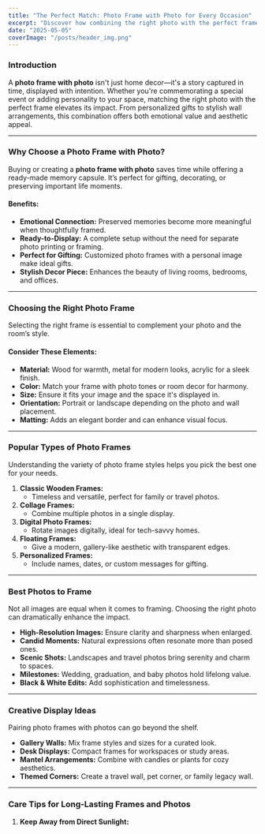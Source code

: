 ```yaml
---
title: "The Perfect Match: Photo Frame with Photo for Every Occasion"
excerpt: "Discover how combining the right photo with the perfect frame enhances memories, decor, and gifting experiences. Learn tips on choosing styles, sizes, and materials to make your moments stand out."
date: "2025-05-05"
coverImage: "/posts/header_img.png"
---
```


### Introduction

A **photo frame with photo** isn't just home decor—it's a story captured in time, displayed with intention. Whether you're commemorating a special event or adding personality to your space, matching the right photo with the perfect frame elevates its impact. From personalized gifts to stylish wall arrangements, this combination offers both emotional value and aesthetic appeal.

---

### Why Choose a Photo Frame with Photo?

Buying or creating a **photo frame with photo** saves time while offering a ready-made memory capsule. It’s perfect for gifting, decorating, or preserving important life moments.

#### Benefits:

- **Emotional Connection:** Preserved memories become more meaningful when thoughtfully framed.
- **Ready-to-Display:** A complete setup without the need for separate photo printing or framing.
- **Perfect for Gifting:** Customized photo frames with a personal image make ideal gifts.
- **Stylish Decor Piece:** Enhances the beauty of living rooms, bedrooms, and offices.

---

### Choosing the Right Photo Frame

Selecting the right frame is essential to complement your photo and the room’s style.

#### Consider These Elements:

- **Material:** Wood for warmth, metal for modern looks, acrylic for a sleek finish.
- **Color:** Match your frame with photo tones or room decor for harmony.
- **Size:** Ensure it fits your image and the space it's displayed in.
- **Orientation:** Portrait or landscape depending on the photo and wall placement.
- **Matting:** Adds an elegant border and can enhance visual focus.

---

### Popular Types of Photo Frames

Understanding the variety of photo frame styles helps you pick the best one for your needs.

1. **Classic Wooden Frames:**
   - Timeless and versatile, perfect for family or travel photos.
2. **Collage Frames:**
   - Combine multiple photos in a single display.
3. **Digital Photo Frames:**
   - Rotate images digitally, ideal for tech-savvy homes.
4. **Floating Frames:**
   - Give a modern, gallery-like aesthetic with transparent edges.
5. **Personalized Frames:**
   - Include names, dates, or custom messages for gifting.

---

### Best Photos to Frame

Not all images are equal when it comes to framing. Choosing the right photo can dramatically enhance the impact.

- **High-Resolution Images:** Ensure clarity and sharpness when enlarged.
- **Candid Moments:** Natural expressions often resonate more than posed ones.
- **Scenic Shots:** Landscapes and travel photos bring serenity and charm to spaces.
- **Milestones:** Wedding, graduation, and baby photos hold lifelong value.
- **Black & White Edits:** Add sophistication and timelessness.

---

### Creative Display Ideas

Pairing photo frames with photos can go beyond the shelf.

- **Gallery Walls:** Mix frame styles and sizes for a curated look.
- **Desk Displays:** Compact frames for workspaces or study areas.
- **Mantel Arrangements:** Combine with candles or plants for cozy aesthetics.
- **Themed Corners:** Create a travel wall, pet corner, or family legacy wall.

---

### Care Tips for Long-Lasting Frames and Photos

1. **Keep Away from Direct Sunlight:**
